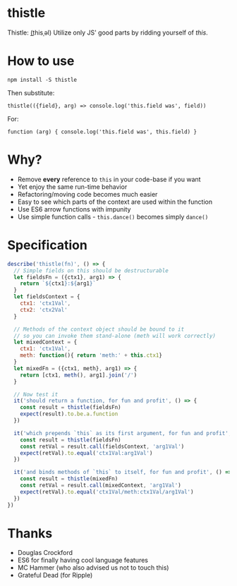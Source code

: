# thistle

Thistle: (t͟hisˌəl) Utilize only JS' good parts by ridding yourself of _this_.

# How to use
`npm install -S thistle`

Then substitute:

```
thistle(({field}, arg) => console.log('this.field was', field))
```

For: 

```
function (arg) { console.log('this.field was', this.field) }
```

# Why?

* Remove **every** reference to `this` in your code-base if you want
* Yet enjoy the same run-time behavior
* Refactoring/moving code becomes much easier
* Easy to see which parts of the context are used within the function
* Use ES6 arrow functions with impunity
* Use simple function calls - `this.dance()` becomes simply `dance()` 

# Specification

```js
describe('thistle(fn)', () => {
  // Simple fields on this should be destructurable
  let fieldsFn = ({ctx1}, arg1) => {
    return `${ctx1}:${arg1}`
  } 
  let fieldsContext = {
    ctx1: 'ctx1Val',
    ctx2: 'ctx2Val'
  }

  // Methods of the context object should be bound to it 
  // so you can invoke them stand-alone (meth will work correctly)
  let mixedContext = {
    ctx1: 'ctx1Val',
    meth: function(){ return 'meth:' + this.ctx1}
  }
  let mixedFn = ({ctx1, meth}, arg1) => {
    return [ctx1, meth(), arg1].join('/')
  }

  // Now test it
  it('should return a function, for fun and profit', () => {
    const result = thistle(fieldsFn)
    expect(result).to.be.a.function
  })

  it('which prepends `this` as its first argument, for fun and profit', () => {
    const result = thistle(fieldsFn)
    const retVal = result.call(fieldsContext, 'arg1Val')
    expect(retVal).to.equal('ctx1Val:arg1Val')
  })

  it('and binds methods of `this` to itself, for fun and profit', () => {
    const result = thistle(mixedFn)
    const retVal = result.call(mixedContext, 'arg1Val')
    expect(retVal).to.equal('ctx1Val/meth:ctx1Val/arg1Val')
  })
})
```

# Thanks

- Douglas Crockford
- ES6 for finally having cool language features
- MC Hammer (who also advised us not to touch this)
- Grateful Dead (for Ripple)
